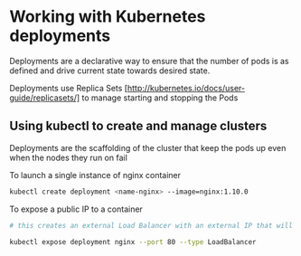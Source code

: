 # Working with Kubernetes deployments

Deployments are a declarative way to ensure that the number of pods is as defined and drive current state towards desired state.

Deployments use Replica Sets [http://kubernetes.io/docs/user-guide/replicasets/] to manage starting and stopping the Pods

## Using kubectl to create and manage clusters

Deployments are the scaffolding of the cluster that keep the pods up even when the nodes they run on fail

To launch a single instance of nginx container

```sh
kubectl create deployment <name-nginx> --image=nginx:1.10.0
```

To expose a public IP to a container

```sh
# this creates an external Load Balancer with an external IP that will route traffic to the pods behind the service

kubectl expose deployment nginx --port 80 --type LoadBalancer
```